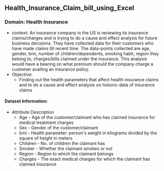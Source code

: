 ## Health_Insurance_Claim_bill_using_Excel
### Domain: Health Insurance
- context: An insurance company in the US is reviewing its insurance claims/charges and is trying to do a cause
and effect analysis for future business decisions. They have collected data for their customers who have
made claims till recent time. The data-points collected are age, gender, bmi, number of
children/dependents, smoking habit, region they belong to, charges/bills claimed under the
insurance. This analysis would have a bearing on what premium should the company charge a
customer availing an insurance policy.
- Objective:
   - Finding out the health parameters that affect health insurance claims and to do a cause and effect analysis on historic-data of insurance claims
#### Dataset Information:
- Attribute Description
    - Age - Age of the customer/claimant who has claimed insurance for medical treatment charges
    - Sex - Gender of the customer/claimant
    - bmi - Health parameter: person's weight in kilograms divided by the square of height in meters
    - Children - No. of children the claimant has
    - Smoker - Whether the claimant smokes or not
    - Region - Region to which the claimant belongs
    - Charges - The exact medical charges for which the claimant has claimed insurance
